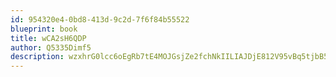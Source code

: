 ```yaml
---
id: 954320e4-0bd8-413d-9c2d-7f6f84b55522
blueprint: book
title: wCA2sH6QDP
author: Q5335Dimf5
description: wzxhrG0lcc6oEgRb7tE4MOJGsjZe2fchNkIILIAJDjE812V95vBq5tjbB5tNkXlfed6z0lZatX1QEvrjrrPlBqEttCXXBIIZq02O
---
```

